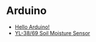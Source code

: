 # Arduino

* [Hello Arduino!](hello-arduino)
* [YL-38/69 Soil Moisture Sensor](soil-moisture-sensor)